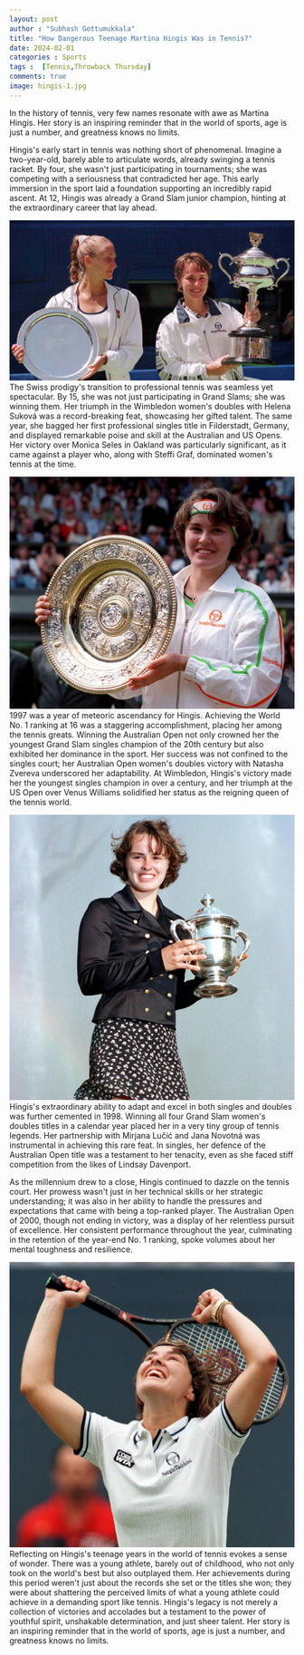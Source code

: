 ```yaml
---
layout: post
author : "Subhash Gottumukkala"
title: "How Dangerous Teenage Martina Hingis Was in Tennis?"
date: 2024-02-01
categories : Sports
tags :  [Tennis,Throwback Thursday]
comments: true
image: hingis-1.jpg
---
```


In the history of tennis, very few names resonate with awe as Martina Hingis. Her story is an inspiring reminder that in the world of sports, age is just a number, and greatness knows no limits.

Hingis's early start in tennis was nothing short of phenomenal. Imagine a two-year-old, barely able to articulate words, already swinging a tennis racket. By four, she wasn't just participating in tournaments; she was competing with a seriousness that contradicted her age. This early immersion in the sport laid a foundation supporting an incredibly rapid ascent. At 12, Hingis was already a Grand Slam junior champion, hinting at the extraordinary career that lay ahead.

![](<assets/img/hingis-aus-open.jpg> "Martina Hingis at the 1997 Australian Open")
The Swiss prodigy's transition to professional tennis was seamless yet spectacular. By 15, she was not just participating in Grand Slams; she was winning them. Her triumph in the Wimbledon women's doubles with Helena Suková was a record-breaking feat, showcasing her gifted talent. The same year, she bagged her first professional singles title in Filderstadt, Germany, and displayed remarkable poise and skill at the Australian and US Opens. Her victory over Monica Seles in Oakland was particularly significant, as it came against a player who, along with Steffi Graf, dominated women's tennis at the time.

![](<assets/img/hingis-wimbledon.jpg> "Martina Hingis at the 1997 Wimbledon")
1997 was a year of meteoric ascendancy for Hingis. Achieving the World No. 1 ranking at 16 was a staggering accomplishment, placing her among the tennis greats. Winning the Australian Open not only crowned her the youngest Grand Slam singles champion of the 20th century but also exhibited her dominance in the sport. Her success was not confined to the singles court; her Australian Open women's doubles victory with Natasha Zvereva underscored her adaptability. At Wimbledon, Hingis's victory made her the youngest singles champion in over a century, and her triumph at the US Open over Venus Williams solidified her status as the reigning queen of the tennis world.

![](<assets/img/us-open.jpg> "Martina Hingis at the 1997 US Open")
Hingis's extraordinary ability to adapt and excel in both singles and doubles was further cemented in 1998. Winning all four Grand Slam women's doubles titles in a calendar year placed her in a very tiny group of tennis legends. Her partnership with Mirjana Lučić and Jana Novotná was instrumental in achieving this rare feat. In singles, her defence of the Australian Open title was a testament to her tenacity, even as she faced stiff competition from the likes of Lindsay Davenport.

As the millennium drew to a close, Hingis continued to dazzle on the tennis court. Her prowess wasn't just in her technical skills or her strategic understanding; it was also in her ability to handle the pressures and expectations that came with being a top-ranked player. The Australian Open of 2000, though not ending in victory, was a display of her relentless pursuit of excellence. Her consistent performance throughout the year, culminating in the retention of the year-end No. 1 ranking, spoke volumes about her mental toughness and resilience.

![](<assets/img/hingis.jpg> "Martina Hingis")
Reflecting on Hingis's teenage years in the world of tennis evokes a sense of wonder. There was a young athlete, barely out of childhood, who not only took on the world's best but also outplayed them. Her achievements during this period weren't just about the records she set or the titles she won; they were about shattering the perceived limits of what a young athlete could achieve in a demanding sport like tennis. Hingis's legacy is not merely a collection of victories and accolades but a testament to the power of youthful spirit, unshakable determination, and just sheer talent. Her story is an inspiring reminder that in the world of sports, age is just a number, and greatness knows no limits.
